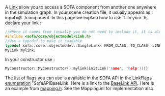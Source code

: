 A [Link](../../../using-sofa/lexicography/#link) allow you to access a SOFA component from another one anywhere
in the simulation graph. In your scene creation file, it usually appears
as : input=@../component. In this page we explain how to use it. In your
.h, declare your link :

``` cpp
//Where it comes from (usually you do not need to include it, it is already included)
#include <sofa/core/objectmodel/Link.h>
//Use a typedef to make it readable
typedef sofa::core::objectmodel::SingleLink< FROM_CLASS, TO_CLASS, LINK_FLAG> MyLink;
MyLink mylink;
```

In your constructor use :

``` cpp
MyConstructor::MyConstructor():mylink(initLink('name', 'help')){}
```

The list of flags you can use is available in the [SOFA API](https://www.sofa-framework.org/api/ "SOFA API") in the [LinkFlags enumeration](https://www.sofa-framework.org/api/master/sofa/html/classsofa_1_1core_1_1objectmodel_1_1_base_link.html#a5e9e323c0eca40c08a8020da6631c1bd) "SofaAPIBaseLink.
Here is a link to the [BaseLink
API](https://www.sofa-framework.org/api/master/sofa/html/classsofa_1_1core_1_1objectmodel_1_1_base_link.html). Here
is an example from [mapping.h]([https://www.sofa-framework.org/api/SOFA/_mapping_8h_source.html](https://www.sofa-framework.org/api/master/sofa/html/classsofa_1_1core_1_1_mapping.html#aae1ae4761c3febd5116b71ba53f6a42c)).
See the Mapping.inl for implementation also.
